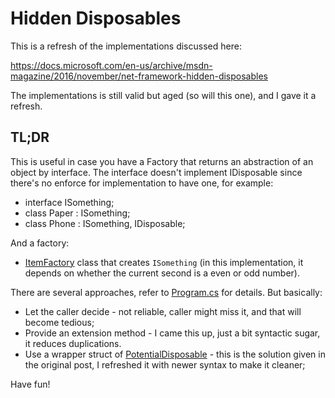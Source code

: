 # Hidden Disposables

This is a refresh of the implementations discussed here:

<https://docs.microsoft.com/en-us/archive/msdn-magazine/2016/november/net-framework-hidden-disposables>

The implementations is still valid but aged (so will this one), and I gave it a refresh.

## TL;DR

This is useful in case you have a Factory that returns an abstraction of an object by interface. The interface doesn't implement IDisposable since there's no enforce for implementation to have one, for example:

* interface ISomething;
* class Paper : ISomething;
* class Phone : ISomething, IDisposable;

And a factory:

* [ItemFactory](./ItemFactory.cs) class that creates `ISomething` (in this implementation, it depends on whether the current second is a even or odd number).

There are several approaches, refer to [Program.cs](./Program.cs) for details. But basically:

* Let the caller decide - not reliable, caller might miss it, and that will become tedious;
* Provide an extension method - I came this up, just a bit syntactic sugar, it reduces duplications.
* Use a wrapper struct of [PotentialDisposable](./PotentialDisposable.cs) - this is the solution given in the original post, I refreshed it with newer syntax to make it cleaner;

Have fun!
